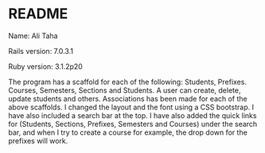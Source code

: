 # README

Name: Ali Taha 

Rails version: 7.0.3.1

Ruby version: 3.1.2p20

The program has a scaffold for each of the following: Students, Prefixes. Courses, Semesters, Sections and Students. A user can create, delete, update students and others. Associations has been made for each of the above scaffolds. I changed the layout and the font using a CSS bootstrap. I have also included a search bar at the top. I have also added the quick links for (Students, Sections, Prefixes, Semesters and Courses) under the search bar, and when I try to create a course for example, the drop down for the prefixes will work.